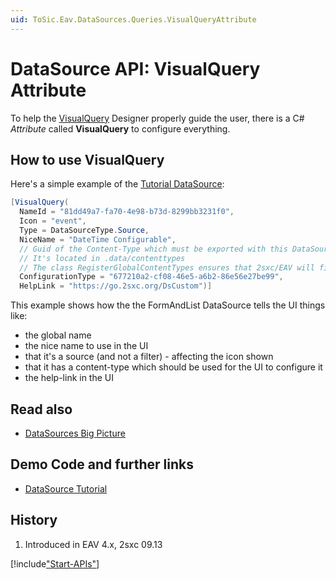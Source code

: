 ```yaml
---
uid: ToSic.Eav.DataSources.Queries.VisualQueryAttribute
---
```

# DataSource API: VisualQuery Attribute

To help the [VisualQuery](xref:Basics.Query.VisualQuery.Index) Designer properly guide the user, there is a C# _Attribute_ called **VisualQuery** to configure everything. 

## How to use VisualQuery

Here's a simple example of the [Tutorial DataSource](xref:NetCode.DataSources.Custom.TutorialBasic.Index): 

```cs
[VisualQuery(
  NameId = "81dd49a7-fa70-4e98-b73d-8299bb3231f0",
  Icon = "event",
  Type = DataSourceType.Source,
  NiceName = "DateTime Configurable",
  // Guid of the Content-Type which must be exported with this DataSource
  // It's located in .data/contenttypes
  // The class RegisterGlobalContentTypes ensures that 2sxc/EAV will find it
  ConfigurationType = "677210a2-cf08-46e5-a6b2-86e56e27be99",
  HelpLink = "https://go.2sxc.org/DsCustom")]
```

This example shows how the the FormAndList DataSource tells the UI things like:

* the global name
* the nice name to use in the UI
* that it's a source (and not a filter) - affecting the icon shown
* that it has a content-type which should be used for the UI to configure it
* the help-link in the UI

## Read also

* [DataSources Big Picture](xref:NetCode.DataSources.Custom.Guide.BigPicture)

## Demo Code and further links

* [DataSource Tutorial](xref:NetCode.DataSources.Custom.TutorialBasic.Index)

## History

1. Introduced in EAV 4.x, 2sxc 09.13

[!include["Start-APIs"](../shared-api-start.md)]